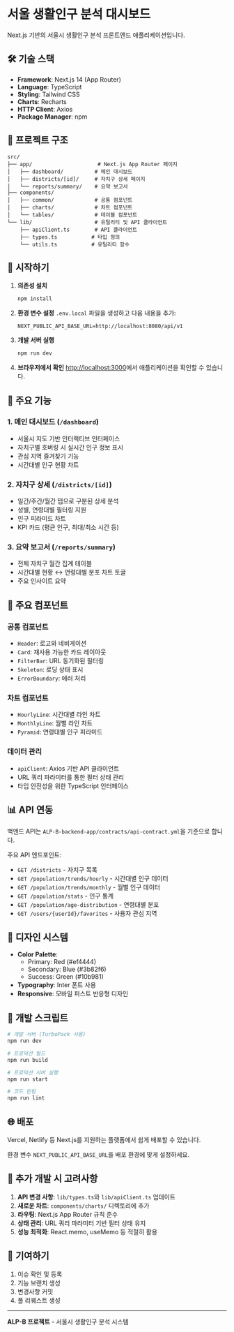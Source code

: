 # 서울 생활인구 분석 대시보드

Next.js 기반의 서울시 생활인구 분석 프론트엔드 애플리케이션입니다.

## 🛠 기술 스택

- **Framework**: Next.js 14 (App Router)
- **Language**: TypeScript
- **Styling**: Tailwind CSS
- **Charts**: Recharts
- **HTTP Client**: Axios
- **Package Manager**: npm

## 📁 프로젝트 구조

```
src/
├── app/                     # Next.js App Router 페이지
│   ├── dashboard/          # 메인 대시보드
│   ├── districts/[id]/     # 자치구 상세 페이지
│   └── reports/summary/    # 요약 보고서
├── components/
│   ├── common/             # 공통 컴포넌트
│   ├── charts/             # 차트 컴포넌트
│   └── tables/             # 테이블 컴포넌트
└── lib/                    # 유틸리티 및 API 클라이언트
    ├── apiClient.ts        # API 클라이언트
    ├── types.ts           # 타입 정의
    └── utils.ts           # 유틸리티 함수
```

## 🚀 시작하기

1. **의존성 설치**
   ```bash
   npm install
   ```

2. **환경 변수 설정**
   `.env.local` 파일을 생성하고 다음 내용을 추가:
   ```env
   NEXT_PUBLIC_API_BASE_URL=http://localhost:8080/api/v1
   ```

3. **개발 서버 실행**
   ```bash
   npm run dev
   ```

4. **브라우저에서 확인**
   [http://localhost:3000](http://localhost:3000)에서 애플리케이션을 확인할 수 있습니다.

## 📱 주요 기능

### 1. 메인 대시보드 (`/dashboard`)
- 서울시 지도 기반 인터랙티브 인터페이스
- 자치구별 호버링 시 실시간 인구 정보 표시
- 관심 지역 즐겨찾기 기능
- 시간대별 인구 현황 차트

### 2. 자치구 상세 (`/districts/[id]`)
- 일간/주간/월간 탭으로 구분된 상세 분석
- 성별, 연령대별 필터링 지원
- 인구 피라미드 차트
- KPI 카드 (평균 인구, 최대/최소 시간 등)

### 3. 요약 보고서 (`/reports/summary`)
- 전체 자치구 월간 집계 테이블
- 시간대별 현황 ↔ 연령대별 분포 차트 토글
- 주요 인사이트 요약

## 🔧 주요 컴포넌트

### 공통 컴포넌트
- `Header`: 로고와 네비게이션
- `Card`: 재사용 가능한 카드 레이아웃
- `FilterBar`: URL 동기화된 필터링
- `Skeleton`: 로딩 상태 표시
- `ErrorBoundary`: 에러 처리

### 차트 컴포넌트
- `HourlyLine`: 시간대별 라인 차트
- `MonthlyLine`: 월별 라인 차트
- `Pyramid`: 연령대별 인구 피라미드

### 데이터 관리
- `apiClient`: Axios 기반 API 클라이언트
- URL 쿼리 파라미터를 통한 필터 상태 관리
- 타입 안전성을 위한 TypeScript 인터페이스

## 📊 API 연동

백엔드 API는 `ALP-B-backend-app/contracts/api-contract.yml`을 기준으로 합니다.

주요 API 엔드포인트:
- `GET /districts` - 자치구 목록
- `GET /population/trends/hourly` - 시간대별 인구 데이터
- `GET /population/trends/monthly` - 월별 인구 데이터
- `GET /population/stats` - 인구 통계
- `GET /population/age-distribution` - 연령대별 분포
- `GET /users/{userId}/favorites` - 사용자 관심 지역

## 🎨 디자인 시스템

- **Color Palette**: 
  - Primary: Red (#ef4444)
  - Secondary: Blue (#3b82f6)
  - Success: Green (#10b981)
- **Typography**: Inter 폰트 사용
- **Responsive**: 모바일 퍼스트 반응형 디자인

## 🧪 개발 스크립트

```bash
# 개발 서버 (TurboPack 사용)
npm run dev

# 프로덕션 빌드
npm run build

# 프로덕션 서버 실행
npm run start

# 코드 린팅
npm run lint
```

## 🌐 배포

Vercel, Netlify 등 Next.js를 지원하는 플랫폼에서 쉽게 배포할 수 있습니다.

환경 변수 `NEXT_PUBLIC_API_BASE_URL`을 배포 환경에 맞게 설정하세요.

## 📝 추가 개발 시 고려사항

1. **API 변경 사항**: `lib/types.ts`와 `lib/apiClient.ts` 업데이트
2. **새로운 차트**: `components/charts/` 디렉토리에 추가
3. **라우팅**: Next.js App Router 규칙 준수
4. **상태 관리**: URL 쿼리 파라미터 기반 필터 상태 유지
5. **성능 최적화**: React.memo, useMemo 등 적절히 활용

## 🤝 기여하기

1. 이슈 확인 및 등록
2. 기능 브랜치 생성
3. 변경사항 커밋
4. 풀 리퀘스트 생성

---

**ALP-B 프로젝트** - 서울시 생활인구 분석 시스템